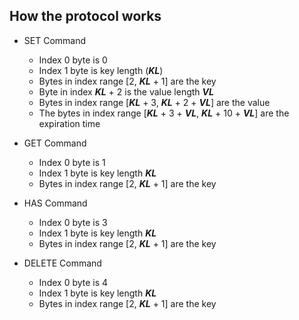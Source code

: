 ## How the protocol works

- SET Command
    - Index 0 byte is 0
    - Index 1 byte is key length (**_KL_**)
    - Bytes in index range [2, **_KL_** + 1] are the key
    - Byte in index **_KL_** + 2 is the value length **_VL_**
    - Bytes in index range [**_KL_** + 3, **_KL_** + 2 + **_VL_**] are the value
    - The  bytes in index range [**_KL_** + 3 + **_VL_**, **_KL_** + 10 + **_VL_**] are the expiration time

- GET Command
    - Index 0 byte is 1
    - Index 1 byte is key length **_KL_**
    - Bytes in index range [2, **_KL_** + 1] are the key

- HAS Command
    - Index 0 byte is 3
    - Index 1 byte is key length **_KL_**
    - Bytes in index range [2, **_KL_** + 1] are the key

- DELETE Command
    - Index 0 byte is 4
    - Index 1 byte is key length **_KL_**
    - Bytes in index range [2, **_KL_** + 1] are the key
